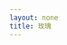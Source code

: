 ```yaml
---
layout: none
title: 玫瑰
---
```



<iframe style="width: 500px;" scrolling="no" height="510px" frameborder="0" noresize="noresize" src="javascript:&#039;&lt;!doctype html&gt;\n&lt;html&gt;\n\t&lt;head&gt;\n\t\t&lt;title&gt;JS1k, 1k demo submission [1022]&lt;/title&gt;\n\t\t&lt;meta charset=&quot;utf-8&quot; /&gt;\n\t&lt;/head&gt;\n\t&lt;body &gt;\n\t\t&lt;canvas id=&quot;c&quot;&gt;&lt;/canvas&gt;\n\t\t&lt;script&gt;\n\t\t\tvar b = document.body;\n\t\t\tvar c = document.getElementsByTagName(\&#039;canvas\&#039;)[0];\n\t\t\tvar a = c.getContext(\&#039;2d\&#039;);\n\t\t\tdocument.body.clientWidth; // fix bug in webkit: http://qfox.nl/weblog/218\n\t\t&lt;/script&gt;\n\t\t&lt;script&gt;\n// start of submission //\nwith(m=Math)C=cos,S=sin,P=pow,R=random;c.width=c.height=f=500;h=-250;function p(a,b,c){if(c&gt;60)return[S(a*7)*(13+5/(.2+P(b*4,4)))-S(b)*50,b*f+50,625+C(a*7)*(13+5/(.2+P(b*4,4)))+b*400,a*1-b/2,a];A=a*2-1;B=b*2-1;if(A*A+B*B&lt;1){if(c&gt;37){n=(j=c&amp;1)%3F6:4;o=.5/(a+.01)+C(b*125)*3-a*300;w=b*h;return[o*C(n)+w*S(n)+j*610-390,o*S(n)-w*C(n)+550-j*350,1180+C(B+A)*99-j*300,.4-a*.1+P(1-B*B,-h*6)*.15-a*b*.4+C(a+b)/5+P(C((o*(a+1)+(B&gt;0%3Fw:-w))/25),30)*.1*(1-B*B),o/1e3+.7-o*w*3e-6]}if(c&gt;32){c=c*1.16-.15;o=a*45-20;w=b*b*h;z=o*S(c)+w*C(c)+620;return[o*C(c)-w*S(c),28+C(B*.5)*99-b*b*b*60-z/2-h,z,(b*b*.3+P((1-(A*A)),7)*.15+.3)*b,b*.7]}o=A*(2-b)*(80-c*2);w=99-C(A)*120-C(b)*(-h-c*4.9)+C(P(1-b,7))*50+c*2;z=o*S(c)+w*C(c)+700;return[o*C(c)-w*S(c),B*99-C(P(b, 7))*50-c/3-z/1.35+450,z,(1-b/1.2)*.9+a*.1, P((1-b),20)/4+.05]}}setInterval(\&#039;for(i=0;i&lt;1e4;i++)if(s=p(R(),R(),i%2546/.74)){z=s[2];x=&#126;&#126;(s[0]*f/z-h);y=&#126;&#126;(s[1]*f/z-h);if(!m[q=y*f+x]|m[q]&gt;z)m[q]=z,a.fillStyle=&quot;rgb(&quot;+~(s[3]*h)+&quot;,&quot;+~(s[4]*h)+&quot;,&quot;+~(s[3]*s[3]*-80)+&quot;)&quot;,a.fillRect(x,y,1,1)}\&#039;,0)\n// end of submission //\n\t\t&lt;/script&gt;\n\t&lt;/body&gt;\n&lt;/html&gt;&#039;"></iframe>
